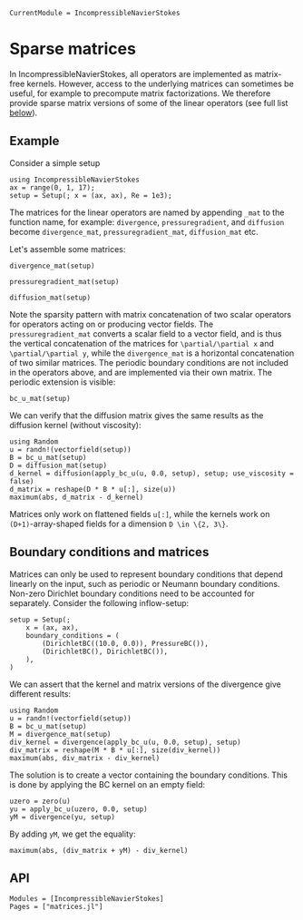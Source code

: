 ```@meta
CurrentModule = IncompressibleNavierStokes
```

# Sparse matrices

In IncompressibleNavierStokes, all operators are implemented as matrix-free kernels.
However, access to the underlying matrices can sometimes be useful, for example
to precompute matrix factorizations.
We therefore provide sparse matrix versions of some of the linear operators (see
full list [below](#api)).

## Example

Consider a simple setup

```@example Matrices
using IncompressibleNavierStokes
ax = range(0, 1, 17);
setup = Setup(; x = (ax, ax), Re = 1e3);
```

The matrices for the linear operators are named by appending `_mat` to the function name, for example:
`divergence`, `pressuregradient`, and `diffusion` become `divergence_mat`, `pressuregradient_mat`, `diffusion_mat` etc.

Let's assemble some matrices:

```@example Matrices
divergence_mat(setup)
```

```@example Matrices
pressuregradient_mat(setup)
```

```@example Matrices
diffusion_mat(setup)
```

Note the sparsity pattern with matrix
concatenation of two scalar operators for operators acting on or producing vector fields.
The `pressuregradient_mat` converts a scalar field to a vector field, and is thus the vertical concatenation of the matrices for ``\partial/\partial x`` and ``\partial/\partial y``,
while the `divergence_mat` is a horizontal concatenation of two similar matrices.
The periodic boundary conditions are not included in the operators above, and are implemented via their own matrix. The periodic extension is visible:


```@example Matrices
bc_u_mat(setup)
```

We can verify that the diffusion matrix gives the same results as the diffusion
kernel (without viscosity):

```@example Matrices
using Random
u = randn!(vectorfield(setup))
B = bc_u_mat(setup)
D = diffusion_mat(setup)
d_kernel = diffusion(apply_bc_u(u, 0.0, setup), setup; use_viscosity = false)
d_matrix = reshape(D * B * u[:], size(u))
maximum(abs, d_matrix - d_kernel)
```

Matrices only work on flattened fields `u[:]`, while the kernels work
on ``(D+1)``-array-shaped  fields for a dimension ``D \in \{2, 3\}``.

## Boundary conditions and matrices

Matrices can only be used to represent boundary conditions that depend linearly
on the input, such as periodic or Neumann boundary conditions.
Non-zero Dirichlet boundary conditions need to be accounted for separately.
Consider the following inflow-setup:

```@example Matrices
setup = Setup(;
    x = (ax, ax),
    boundary_conditions = (
        (DirichletBC((10.0, 0.0)), PressureBC()),
        (DirichletBC(), DirichletBC()),
    ),
)
```

We can assert that the kernel and matrix versions of the divergence give different results:

```@example Matrices
using Random
u = randn!(vectorfield(setup))
B = bc_u_mat(setup)
M = divergence_mat(setup)
div_kernel = divergence(apply_bc_u(u, 0.0, setup), setup)
div_matrix = reshape(M * B * u[:], size(div_kernel))
maximum(abs, div_matrix - div_kernel)
```

The solution is to create a vector containing the boundary conditions.
This is done by applying the BC kernel on an empty field:

```@example Matrices
uzero = zero(u)
yu = apply_bc_u(uzero, 0.0, setup)
yM = divergence(yu, setup)
```

By adding `yM`, we get the equality:

```@example Matrices
maximum(abs, (div_matrix + yM) - div_kernel)
```

## API

```@autodocs
Modules = [IncompressibleNavierStokes]
Pages = ["matrices.jl"]
```
